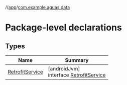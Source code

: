 //[app](../../index.md)/[com.example.aguas.data](index.md)

# Package-level declarations

## Types

| Name | Summary |
|---|---|
| [RetrofitService](-retrofit-service/index.md) | [androidJvm]<br>interface [RetrofitService](-retrofit-service/index.md) |
